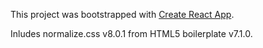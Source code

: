This project was bootstrapped with [Create React App](https://github.com/facebook/create-react-app).

Inludes normalize.css v8.0.1 from HTML5 boilerplate v7.1.0.

